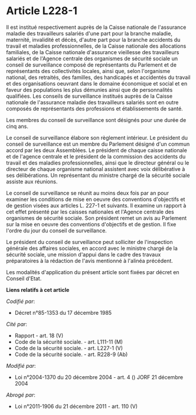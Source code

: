 # Article L228-1

Il est institué respectivement auprès de la Caisse nationale de l'assurance maladie des travailleurs salariés d'une part pour
la branche maladie, maternité, invalidité et décès, d'autre part pour la branche accidents du travail et maladies
professionnelles, de la Caisse nationale des allocations familiales, de la Caisse nationale d'assurance vieillesse des
travailleurs salariés et de l'Agence centrale des organismes de sécurité sociale un conseil de surveillance composé de
représentants du Parlement et de représentants des collectivités locales, ainsi que, selon l'organisme national, des
retraités, des familles, des handicapés et accidentés du travail et des organisations oeuvrant dans le domaine économique et
social et en faveur des populations les plus démunies ainsi que de personnalités qualifiées. Les conseils de surveillance
institués auprès de la Caisse nationale de l'assurance maladie des travailleurs salariés sont en outre composés de
représentants des professions et établissements de santé.

Les membres du conseil de surveillance sont désignés pour une durée de cinq ans.

Le conseil de surveillance élabore son règlement intérieur. Le président du conseil de surveillance est un membre du
Parlement désigné d'un commun accord par les deux Assemblées. Le président de chaque caisse nationale et de l'agence centrale
et le président de la commission des accidents du travail et des maladies professionnelles, ainsi que le directeur général ou
le directeur de chaque organisme national assistent avec voix délibérative à ses délibérations. Un représentant du ministre
chargé de la sécurité sociale assiste aux réunions.

Le conseil de surveillance se réunit au moins deux fois par an pour examiner les conditions de mise en oeuvre des conventions
d'objectifs et de gestion visées aux articles L. 227-1 et suivants. Il examine un rapport à cet effet présenté par les
caisses nationales et l'Agence centrale des organismes de sécurité sociale. Son président remet un avis au Parlement sur la
mise en oeuvre des conventions d'objectifs et de gestion. Il fixe l'ordre du jour du conseil de surveillance.

Le président du conseil de surveillance peut solliciter de l'inspection générale des affaires sociales, en accord avec le
ministre chargé de la sécurité sociale, une mission d'appui dans le cadre des travaux préparatoires à la rédaction de l'avis
mentionné à l'alinéa précédent.

Les modalités d'application du présent article sont fixées par décret en Conseil d'Etat.

**Liens relatifs à cet article**

_Codifié par_:

  - Décret n°85-1353 du 17 décembre 1985

_Cité par_:

  - Rapport - art. 18 (V)
  - Code de la sécurité sociale. - art. L111-11 (M)
  - Code de la sécurité sociale. - art. L227-1 (V)
  - Code de la sécurité sociale. - art. R228-9 (Ab)

_Modifié par_:

  - Loi n°2004-1370 du 20 décembre 2004 - art. 4 () JORF 21 décembre 2004

_Abrogé par_:

  - Loi n°2011-1906 du 21 décembre 2011 - art. 110 (V)
